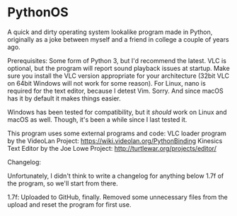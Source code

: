 # PythonOS
A quick and dirty operating system lookalike program made in Python, originally as a joke between myself and a friend in college a couple of years ago.

Prerequisites:
Some form of Python 3, but I'd recommend the latest.
VLC is optional, but the program will report sound playback issues at startup.
Make sure you install the VLC version appropriate for your architecture (32bit VLC on 64bit Windows will not work for some reason).
For Linux, nano is required for the text editor, because I detest Vim. Sorry. And since macOS has it by default it makes things easier.

Windows has been tested for compatibility, but it *should* work on Linux and macOS as well. Though, it's been a while since I last tested it.

This program uses some external programs and code:
VLC loader program by the VideoLan Project: https://wiki.videolan.org/PythonBinding
Kinesics Text Editor by the Joe Lowe Project: http://turtlewar.org/projects/editor/


Changelog:

Unfortunately, I didn't think to write a changelog for anything below 1.7f of the program, so we'll start from there.

1.7f:
Uploaded to GitHub, finally. Removed some unnecessary files from the upload and reset the program for first use.